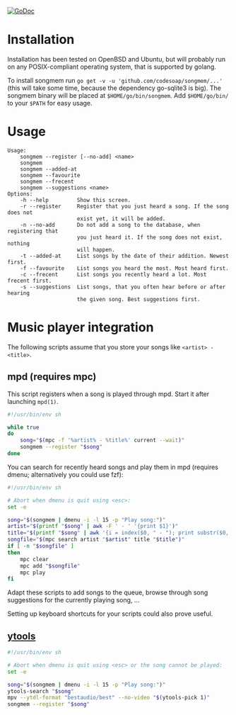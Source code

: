 [![GoDoc](https://godoc.org/github.com/codesoap/songmem?status.svg)](https://godoc.org/github.com/codesoap/songmem)

# Installation
Installation has been tested on OpenBSD and Ubuntu, but will probably
run on any POSIX-compliant operating system, that is supported by
golang.

To install songmem run `go get -v -u 'github.com/codesoap/songmem/...'`
(this will take some time, because the dependency go-sqlite3 is
big). The songmem binary will be placed at `$HOME/go/bin/songmem`. Add
`$HOME/go/bin/` to your `$PATH` for easy usage.

# Usage
```
Usage:
    songmem --register [--no-add] <name>
    songmem
    songmem --added-at
    songmem --favourite
    songmem --frecent
    songmem --suggestions <name>
Options:
    -h --help         Show this screen.
    -r --register     Register that you just heard a song. If the song does not
                      exist yet, it will be added.
    -n --no-add       Do not add a song to the database, when registering that
                      you just heard it. If the song does not exist, nothing
                      will happen.
    -t --added-at     List songs by the date of their addition. Newest first.
    -f --favourite    List songs you heard the most. Most heard first.
    -c --frecent      List songs you recently heard a lot. Most frecent first.
    -s --suggestions  List songs, that you often hear before or after hearing
                      the given song. Best suggestions first.
```

# Music player integration
The following scripts assume that you store your songs like
`<artist> - <title>`.

## mpd (requires mpc)
This script registers when a song is played through mpd. Start it after
launching `mpd(1)`.

```bash
#!/usr/bin/env sh

while true
do
	song="$(mpc -f '%artist% - %title%' current --wait)"
	songmem --register "$song"
done
```

You can search for recently heard songs and play them in mpd (requires
dmenu; alternatively you could use fzf):

```bash
#!/usr/bin/env sh

# Abort when dmenu is quit using <esc>:
set -e

song="$(songmem | dmenu -i -l 15 -p "Play song:")"
artist="$(printf "$song" | awk -F ' - ' '{print $1}')"
title="$(printf "$song" | awk '{i = index($0, " - "); print substr($0, i + 3)}')"
songfile="$(mpc search artist "$artist" title "$title")"
if [ -n "$songfile" ]
then
	mpc clear
	mpc add "$songfile"
	mpc play
fi
```

Adapt these scripts to add songs to the queue, browse through song
suggestions for the currently playing song, ...

Setting up keyboard shortcuts for your scripts could also prove useful.

## [ytools](https://github.com/codesoap/ytools)
```bash
#!/usr/bin/env sh

# Abort when dmenu is quit using <esc> or the song cannot be played:
set -e

song="$(songmem | dmenu -i -l 15 -p "Play song:")"
ytools-search "$song"
mpv --ytdl-format "bestaudio/best" --no-video "$(ytools-pick 1)"
songmem --register "$song"
```

